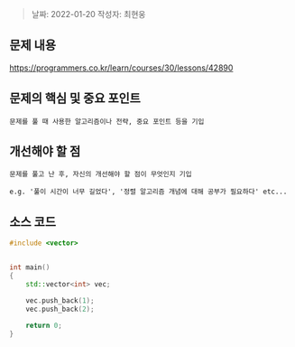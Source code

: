 > 날짜: 2022-01-20
> 작성자: 최현웅

## 문제 내용

<https://programmers.co.kr/learn/courses/30/lessons/42890>



## 문제의 핵심 및 중요 포인트

`문제를 풀 때 사용한 알고리즘이나 전략, 중요 포인트 등을 기입`



## 개선해야 할 점

`문제를 풀고 난 후, 자신의 개선해야 할 점이 무엇인지 기입`

`e.g. '풀이 시간이 너무 길었다', '정렬 알고리즘 개념에 대해 공부가 필요하다' etc...`



## 소스 코드

```c++
#include <vector>


int main()
{
    std::vector<int> vec;

    vec.push_back(1);
    vec.push_back(2);
    
    return 0;
}
```


